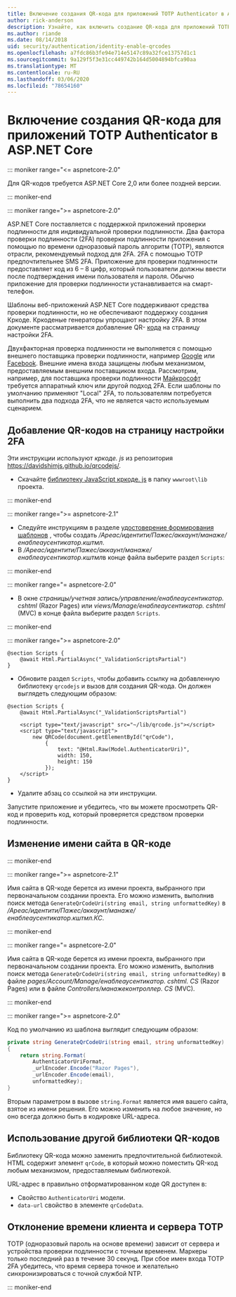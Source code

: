 ```yaml
---
title: Включение создания QR-кода для приложений TOTP Authenticator в ASP.NET Core
author: rick-anderson
description: Узнайте, как включить создание QR-кода для приложений TOTP Authenticator, работающих с ASP.NET Core двухфакторной проверки подлинности.
ms.author: riande
ms.date: 08/14/2018
uid: security/authentication/identity-enable-qrcodes
ms.openlocfilehash: a7fdc86b3fe94e714e5147c89a32fce13757d1c1
ms.sourcegitcommit: 9a129f5f3e31cc449742b164d5004894bfca90aa
ms.translationtype: MT
ms.contentlocale: ru-RU
ms.lasthandoff: 03/06/2020
ms.locfileid: "78654160"
---
```

# <a name="enable-qr-code-generation-for-totp-authenticator-apps-in-aspnet-core"></a>Включение создания QR-кода для приложений TOTP Authenticator в ASP.NET Core

::: moniker range="<= aspnetcore-2.0"

Для QR-кодов требуется ASP.NET Core 2,0 или более поздней версии.

::: moniker-end

::: moniker range=">= aspnetcore-2.0"

ASP.NET Core поставляется с поддержкой приложений проверки подлинности для индивидуальной проверки подлинности. Два фактора проверки подлинности (2FA) проверки подлинности приложения с помощью по времени одноразовый пароль алгоритм (TOTP), являются отрасли, рекомендуемый подход для 2FA. 2FA с помощью TOTP предпочтительнее SMS 2FA. Приложение для проверки подлинности предоставляет код из 6 – 8 цифр, который пользователи должны ввести после подтверждения имени пользователя и пароля. Обычно приложение для проверки подлинности устанавливается на смарт-телефон.

Шаблоны веб-приложений ASP.NET Core поддерживают средства проверки подлинности, но не обеспечивают поддержку создания Кркоде. Кркоденые генераторы упрощают настройку 2FA. В этом документе рассматривается добавление QR- [кода](https://wikipedia.org/wiki/QR_code) на страницу настройки 2FA.

Двухфакторная проверка подлинности не выполняется с помощью внешнего поставщика проверки подлинности, например [Google](xref:security/authentication/google-logins) или [Facebook](xref:security/authentication/facebook-logins). Внешние имена входа защищены любым механизмом, предоставляемым внешним поставщиком входа. Рассмотрим, например, для поставщика проверки подлинности [Майкрософт](xref:security/authentication/microsoft-logins) требуется аппаратный ключ или другой подход 2FA. Если шаблоны по умолчанию применяют "Local" 2FA, то пользователям потребуется выполнить два подхода 2FA, что не является часто используемым сценарием.

## <a name="adding-qr-codes-to-the-2fa-configuration-page"></a>Добавление QR-кодов на страницу настройки 2FA

Эти инструкции используют *кркоде. js* из репозитория https://davidshimjs.github.io/qrcodejs/.

* Скачайте [библиотеку JavaScript кркоде. js](https://davidshimjs.github.io/qrcodejs/) в папку `wwwroot\lib` проекта.

::: moniker-end

::: moniker range=">= aspnetcore-2.1"

* Следуйте инструкциям в разделе [удостоверение формирования шаблонов](xref:security/authentication/scaffold-identity) , чтобы создать */Ареас/идентити/Пажес/аккаунт/манаже/енаблеаусентикатор.кштмл*.
* В */Ареас/идентити/Пажес/аккаунт/манаже/енаблеаусентикатор.кштмл*в конце файла выберите раздел `Scripts`:

::: moniker-end

::: moniker range="= aspnetcore-2.0"

* В окне *страницы/учетная запись/управление/енаблеаусентикатор. cshtml* (Razor Pages) или *views/Manage/енаблеаусентикатор. cshtml* (MVC) в конце файла выберите раздел `Scripts`.

::: moniker-end

::: moniker range=">= aspnetcore-2.0"

```cshtml
@section Scripts {
    @await Html.PartialAsync("_ValidationScriptsPartial")
}
```

* Обновите раздел `Scripts`, чтобы добавить ссылку на добавленную библиотеку `qrcodejs` и вызов для создания QR-кода. Он должен выглядеть следующим образом:

```cshtml
@section Scripts {
    @await Html.PartialAsync("_ValidationScriptsPartial")

    <script type="text/javascript" src="~/lib/qrcode.js"></script>
    <script type="text/javascript">
        new QRCode(document.getElementById("qrCode"),
            {
                text: "@Html.Raw(Model.AuthenticatorUri)",
                width: 150,
                height: 150
            });
    </script>
}
```

* Удалите абзац со ссылкой на эти инструкции.

Запустите приложение и убедитесь, что вы можете просмотреть QR-код и проверить код, который проверяется средством проверки подлинности.

## <a name="change-the-site-name-in-the-qr-code"></a>Изменение имени сайта в QR-коде

::: moniker-end

::: moniker range=">= aspnetcore-2.1"

Имя сайта в QR-коде берется из имени проекта, выбранного при первоначальном создании проекта. Его можно изменить, выполнив поиск метода `GenerateQrCodeUri(string email, string unformattedKey)` в */Ареас/идентити/Пажес/аккаунт/манаже/енаблеаусентикатор.кштмл.КС*.

::: moniker-end

::: moniker range="= aspnetcore-2.0"

Имя сайта в QR-коде берется из имени проекта, выбранного при первоначальном создании проекта. Его можно изменить, выполнив поиск метода `GenerateQrCodeUri(string email, string unformattedKey)` в файле *pages/Account/Manage/енаблеаусентикатор. cshtml. CS* (Razor Pages) или в файле *Controllers/манажеконтроллер. CS* (MVC).

::: moniker-end

::: moniker range=">= aspnetcore-2.0"

Код по умолчанию из шаблона выглядит следующим образом:

```csharp
private string GenerateQrCodeUri(string email, string unformattedKey)
{
    return string.Format(
        AuthenticatorUriFormat,
        _urlEncoder.Encode("Razor Pages"),
        _urlEncoder.Encode(email),
        unformattedKey);
}
```

Вторым параметром в вызове `string.Format` является имя вашего сайта, взятое из имени решения. Его можно изменить на любое значение, но оно всегда должно быть в кодировке URL-адреса.

## <a name="using-a-different-qr-code-library"></a>Использование другой библиотеки QR-кодов

Библиотеку QR-кода можно заменить предпочтительной библиотекой. HTML содержит элемент `qrCode`, в который можно поместить QR-код любым механизмом, предоставляемым библиотекой.

URL-адрес в правильно отформатированном коде QR доступен в:

* Свойство `AuthenticatorUri` модели.
* `data-url` свойство в элементе `qrCodeData`.

## <a name="totp-client-and-server-time-skew"></a>Отклонение времени клиента и сервера TOTP

TOTP (одноразовый пароль на основе времени) зависит от сервера и устройства проверки подлинности с точным временем. Маркеры только последний раз в течение 30 секунд. При сбое имен входа TOTP 2FA убедитесь, что время сервера точное и желательно синхронизироваться с точной службой NTP.

::: moniker-end
